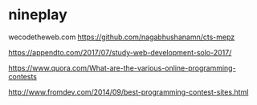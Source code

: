 # nineplay
wecodetheweb.com 
https://github.com/nagabhushanamn/cts-mepz 

https://appendto.com/2017/07/study-web-development-solo-2017/

https://www.quora.com/What-are-the-various-online-programming-contests

http://www.fromdev.com/2014/09/best-programming-contest-sites.html
